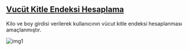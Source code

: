 ## [Vucüt Kitle Endeksi Hesaplama](https://github.com/tolga-karabudak/ebebek_Java_Practicum/tree/main/Ödevler/Vucut_Kitle_endeksi)

Kilo ve boy girdisi verilerek kullanıcının vücut kitle endeksi hesaplanması amaçlanmıştır.

![img1](https://github.com/tolga-karabudak/ebebek_Java_Practicum/blob/main/Ödevler/Vucut_Kitle_endeksi/Screenshot_1.png)